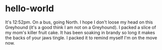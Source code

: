 # hello-world

It's 12:52pm. On a bus, going North. I hope I don't loose my head on this Greyhound (it's a good think I am not on a Greyhound). I packed a slice of my mom's killer fruit cake. It has been soaking in brandy so long it makes the backs of your jaws tingle. I packed it to remind myself I'm on the move now. 
